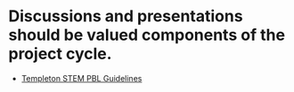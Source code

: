 # Discussions and presentations should be valued components of the project cycle.

  - [Templeton STEM PBL Guidelines](guidelines.md)
